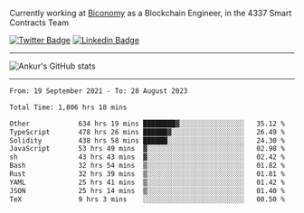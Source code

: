 Currently working at [Biconomy](https://biconomy.io/) as a Blockchain Engineer, in the 4337 Smart Contracts Team

 [![Twitter Badge](https://img.shields.io/badge/-@ankurdubey521-1ca0f1?style=flat-square&labelColor=1ca0f1&logo=twitter&logoColor=white&link=https://twitter.com/ankurdubey521)](https://twitter.com/ankurdubey521) [![Linkedin Badge](https://img.shields.io/badge/-ankurdubey521-blue?style=flat-square&logo=Linkedin&logoColor=white&link=https://www.linkedin.com/in/ankurdubey521/)](https://www.linkedin.com/in/ankurdubey521/)

<hr/>

![Ankur's GitHub stats](https://github-readme-stats.vercel.app/api?username=ankurdubey521&count_private=true&theme=radical)

<hr/>

<!--START_SECTION:waka-->

```txt
From: 19 September 2021 - To: 28 August 2023

Total Time: 1,806 hrs 18 mins

Other            634 hrs 19 mins ████████▓░░░░░░░░░░░░░░░░   35.12 %
TypeScript       478 hrs 26 mins ██████▓░░░░░░░░░░░░░░░░░░   26.49 %
Solidity         438 hrs 58 mins ██████░░░░░░░░░░░░░░░░░░░   24.30 %
JavaScript       53 hrs 49 mins  ▓░░░░░░░░░░░░░░░░░░░░░░░░   02.98 %
sh               43 hrs 43 mins  ▓░░░░░░░░░░░░░░░░░░░░░░░░   02.42 %
Bash             32 hrs 54 mins  ▒░░░░░░░░░░░░░░░░░░░░░░░░   01.82 %
Rust             32 hrs 39 mins  ▒░░░░░░░░░░░░░░░░░░░░░░░░   01.81 %
YAML             25 hrs 41 mins  ▒░░░░░░░░░░░░░░░░░░░░░░░░   01.42 %
JSON             25 hrs 14 mins  ▒░░░░░░░░░░░░░░░░░░░░░░░░   01.40 %
TeX              9 hrs 3 mins    ░░░░░░░░░░░░░░░░░░░░░░░░░   00.50 %
```

<!--END_SECTION:waka-->
